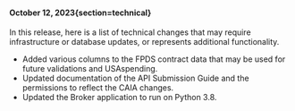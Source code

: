 #### October 12, 2023{section=technical}

In this release, here is a list of technical changes that may require infrastructure or database updates, or represents additional functionality.

* Added various columns to the FPDS contract data that may be used for future validations and USAspending.
* Updated documentation of the API Submission Guide and the permissions to reflect the CAIA changes.
* Updated the Broker application to run on Python 3.8.
